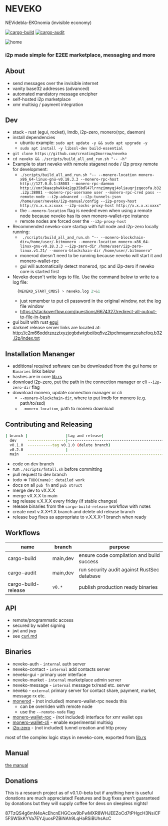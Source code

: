 # NEVEKO

NEVidebla-EKOnomia (invisible economy)

[![cargo-build](https://github.com/creating2morrow/neveko/actions/workflows/rust.yml/badge.svg?branch=main)](https://github.com/creating2morrow/neveko/actions/workflows/rust.yml)
[![cargo-audit](https://github.com/creating2morrow/neveko/actions/workflows/audit.yml/badge.svg?branch=main)](https://github.com/creating2morrow/neveko/actions/workflows/audit.yml)

![home](./assets/home.png)

### i2p made simple for E2EE marketplace, messaging and more

## About

* send messages over the invisible internet
* vanity base32 addresses (advanced)
* automated mandatory message encipher
* self-hosted i2p marketplace
* xmr multisig / payment integration

## Dev

* stack - rust (egui, rocket), lmdb, i2p-zero, monero(rpc, daemon)
* install dependencies
    * ubuntu example: `sudo apt update -y && sudo apt upgrade -y`
    * `sudo apt install -y libssl-dev build-essential`
* `git clone https://github.com/creating2morrow/neveko`
* `cd neveko && ./scripts/build_all_and_run.sh "-- -h"`
* Example to start neveko with remote stagenet node / i2p proxy remote for development:
    * `./scripts/build_all_and_run.sh "-- --monero-location monero-x86_64-linux-gnu-v0.18.3.3 --monero-rpc-host http://127.0.0.1:38083 --monero-rpc-daemon http://xmr3kaacphwkk4z2gp35bdl47lrrnzimmyqj4oliauqrjzqecofa.b32.i2p:38081 --monero-rpc-username user --monero-rpc-cred pass --remote-node --i2p-advanced --i2p-tunnels-json /home/user/neveko/i2p-manual/config --i2p-proxy-host http://x.x.x.x:xxxx --i2p-socks-proxy-host http://x.x.x.x:xxxx"`
    * the `--monero-location` flag is needed even when using a remote node because
      neveko has its own monero-wallet-rpc instance
    * remote nodes are forced over the `--i2p-proxy-host`
* Recommended neveko-core startup with full node and i2p-zero locally running:
    * ` ./scripts/build_all_and_run.sh "-- --monero-blockchain-dir=/home/user/.bitmonero --monero-location monero-x86_64-linux-gnu-v0.18.3.3 --i2p-zero-dir /home/user/i2p-zero-linux.v1.21/ --monero-blockchain-dir /home/user/.bitmonero"`
    * monerod doesn't need to be running because neveko will start it and monero-wallet-rpc
    * gui will automatically detect monerod, rpc and i2p-zero if neveko core is started first
* Neveko doesn't write logs to file. Use the command below to write to a log file:
  ```bash 
    {NEVEKO_START_CMDS} > neveko.log 2>&1
  ```
  * just remember to put cli password in the original window, not the log file window
  * https://stackoverflow.com/questions/6674327/redirect-all-output-to-file-in-bash
* gui built with rust [egui](https://docs.rs/egui/latest/egui/)
* darknet release server links are located at: http://c2m66oddrzozztxyzjegbdwtgbeiibq5vz2tpchmqamrzcahcfoq.b32.i2p/index.txt

## Installation Mananger

* additional required software can be downloaded from the gui home or `Binaries` links below
* hashes are in core [lib.rs](./neveko-core/src/lib.rs)
* download i2p-zero, put the path in the connection manager or cli `--i2p-zero-dir` flag
* download monero, update connection manager or cli
  * `--monero-blockchain-dir`, where to put lmdb for monero (e.g. path/to/ssd)
  * `--monero-location`, path to monero download

## Contributing and Releasing

```bash
| branch |                 |tag and release|
  dev     -----------------|-------------------------------------------->
  v0.1.0  -----------tag v0.1.0 (delete branch)
  v0.2.0                   |-------------------------------------------->
  main    -------------------------------------------------------------->
```

* code on dev branch
* run `./scripts/fmtall.sh` before committing
* pull request to dev branch
* todo => `TODO(name): detailed work`
* docs on all `pub fn` and `pub struct`
* merge dev to vX.X.X
* merge vX.X.X to main
* tag release v.X.X.X every friday (if stable changes)
* release binaries from the `cargo-build-release` workflow with notes
* create next v.X.X+1.X branch and delete old release branch
* release bug fixes as appropriate to v.X.X.X+1 branch when ready

## Workflows

|name                | branch   | purpose                                     |
|--                  |--        |--                                           |
|cargo-build         | main,dev | ensure code compilation and build success   |
|cargo-audit         | main,dev | run security audit against RustSec database |
|cargo-build-release | `v0.*`   | publish production ready binaries           |

## API

* remote/programmatic access
* secured by wallet signing
* jwt and jwp
* see [curl.md](./docs/curl.md)

## Binaries

* neveko-auth - `internal` auth server
* neveko-contact - `internal` add contacts server
* neveko-gui - primary user interface
* neveko-market - `internal` marketplace admin server
* neveko-message - `internal` message tx/read etc. server
* neveko - `external` primary server for contact share, payment, market, message rx etc.
* [monerod](https://www.getmonero.org/downloads/#cli) - (not included) monero-wallet-rpc needs this
    * can be overriden with remote node
    * use the `--remote-node` flag
* [monero-wallet-rpc](https://www.getmonero.org/downloads/#cli) - (not included) interface for xmr wallet ops
* [monero-wallet-cli](https://www.getmonero.org/downloads/#cli) - enable experimental multisig
* [i2p-zero](https://github.com/creating2morrow/i2p-zero/releases/tag/v1.21-neveko) - (not included) tunnel creation and http proxy

most of the complex logic stays in neveko-core, exported from [lib.rs](./neveko-core/src/lib.rs)

## Manual

[the manual](./docs/man.md)

## Donations

This is a research project as of v0.1.0-beta but if anything here is useful donations are much appreciated!
Features and bug fixes aren't guaranteed by donations but they will supply coffee for devs on
sleepless nights!

87TzQS4g6mN4oAcEhcnEHGCxw9bFwMXR8WHJEEZoCd7tPHgcH3NsiCF5FSWSkKYVa7EYJjuosPZBiNAh9LqHaRSiBUhsAcC
